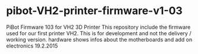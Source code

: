 # pibot-VH2-printer-firmware-v1-03
PiBot Firmware 103 for VH2 3D Printer
This repository include the firmware used for our first printer VH2.
This is for development and not the delivery / working version.
hardware shows infos about the motherboards and add on electronics
19.2.2015
